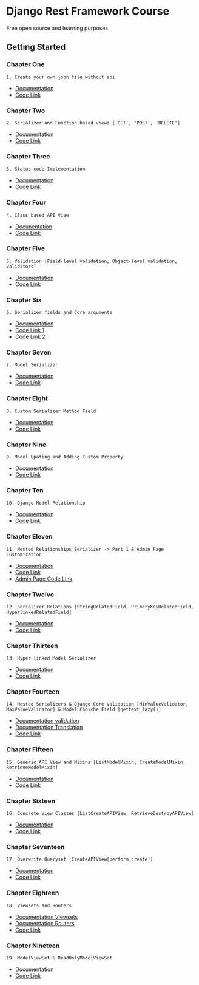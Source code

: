 # Django Rest Framework Course

Free open source and learning purposes


## Getting Started
### Chapter One

    1. Create your own json file without api
- [Documentation](https://www.w3schools.com/python/python_json.asp)    
- [Code Link](https://github.com/msjahid/django-rest-course/tree/main/json)


### Chapter Two

    2. Serializer and Function based views ['GET', 'POST', 'DELETE']
- [Documentation](https://www.django-rest-framework.org/api-guide/views/#api_view)  
- [Code Link](https://github.com/msjahid/django-rest-course/tree/main/serialization_serializer)

### Chapter Three


    3. Status code Implementation 
- [Documentation](https://www.django-rest-framework.org/api-guide/status-codes/)
- [Code Link](https://github.com/msjahid/django-rest-course/tree/main/status_code)

### Chapter Four

    4. Class based API View
- [Docunentation](https://www.django-rest-framework.org/api-guide/views/#class-based-views)
- [Code Link](https://www.django-rest-framework.org/api-guide/views/#class-based-views)

### Chapter Five

    5. Validation [Field-level validation, Object-level validation, Validators]
- [Documentation](https://www.django-rest-framework.org/api-guide/serializers/#validation)    
- [Code Link](https://github.com/msjahid/django-rest-course/tree/main/validation)

### Chapter Six

    6. Serializer fields and Core arguments
- [Documentation](https://www.django-rest-framework.org/api-guide/fields/)    
- [Code Link 1](https://github.com/msjahid/django-rest-course/blob/main/serialization_serializer/api/serializers.py)
- [Code Link 2](https://github.com/msjahid/django-rest-course/blob/main/status_code/https/serializers.py)

### Chapter Seven

    7. Model Serializer
- [Documentation](https://www.django-rest-framework.org/api-guide/serializers/#modelserializer)    
- [Code Link](https://github.com/msjahid/django-rest-course/blob/main/Model_serialzers/modelSerialzers/serializers.py)

### Chapter Eight

    8. Custom Serializer Method Field
- [Documentation](https://www.django-rest-framework.org/api-guide/fields/#serializermethodfield)    
- [Code Link](https://github.com/msjahid/django-rest-course/blob/main/Custom_serialzers_field/customfields/serializers.py)

### Chapter Nine

    9. Model Upating and Adding Custom Property
- [Documentation](https://docs.djangoproject.com/en/3.2/topics/db/models/#model-methods)    
- [Code Link](https://github.com/msjahid/django-rest-course/blob/main/model_updating/modelUpdating/models.py)

### Chapter Ten

    10. Django Model Relationship
- [Documentation](https://docs.djangoproject.com/en/3.2/topics/db/examples/)    
- [Code Link](https://github.com/msjahid/django-rest-course/blob/main/djangoRelationships/modelRelation/models.py)

### Chapter Eleven

    11. Nested Relationships Serializer -> Part 1 & Admin Page Customization
- [Documentation](https://www.django-rest-framework.org/api-guide/relations/#nested-relationships)    
- [Code Link](https://github.com/msjahid/django-rest-course/blob/main/nestedSerializer/nested/serializers.py)
- [Admin Page Code Link](https://github.com/msjahid/django-rest-course/blob/main/nestedSerializer/nested/admin.py)

### Chapter Twelve

    12. Serializer Relations [StringRelatedField, PrimaryKeyRelatedField, HyperlinkedRelatedField]
- [Documentation](https://www.django-rest-framework.org/api-guide/relations/#api-reference)    
- [Code Link](https://github.com/msjahid/django-rest-course/blob/main/serializersRelationship/nested/serializers.py)

### Chapter Thirteen

    13. Hyper linked Model Serializer
- [Documentation](https://www.django-rest-framework.org/api-guide/serializers/#hyperlinkedmodelserializer)    
- [Code Link](https://github.com/msjahid/django-rest-course/blob/main/hyperlinkSerializers/hyperlinks/serializers.py)

### Chapter Fourteen

    14. Nested Serializers & Django Core Validation [MinValueValidator, MaxValueValidator] & Model Choiche Field [gettext_lazy()]
- [Documentation validation](https://docs.djangoproject.com/en/3.2/ref/validators/)    
- [Documentation Translation](https://docs.djangoproject.com/en/3.2/topics/i18n/translation/)  
- [Code Link](https://github.com/msjahid/django-rest-course/blob/main/nestedSerializerPartTwo/review/models.py)

### Chapter Fifteen

    15. Generic API View and Mixins [ListModelMixin, CreateModelMixin, RetrieveModelMixin]
- [Documentation](https://www.django-rest-framework.org/api-guide/generic-views/#mixins)    
- [Code Link](https://github.com/msjahid/django-rest-course/blob/main/mixinsGeneric/mixins/views.py)

### Chapter Sixteen

    16. Concrete View Classes [ListCreateAPIView, RetrieveDestroyAPIView]
- [Documentation](https://www.django-rest-framework.org/api-guide/generic-views/#concrete-view-classes)    
- [Code Link](https://github.com/msjahid/django-rest-course/blob/main/concreteViewClasses/mixins/views.py)

### Chapter Seventeen

    17. Overwrite Queryset [CreateAPIView[perform_create]]
- [Documentation](https://www.django-rest-framework.org/api-guide/generic-views/#createapiview)    
- [Code Link](https://github.com/msjahid/django-rest-course/blob/main/OverwriteQueryset/mixins/views.py)

### Chapter Eighteen

    18. Viewsets and Routers
- [Documentation Viewsets](https://www.django-rest-framework.org/api-guide/viewsets/)    
- [Documentation Routers](https://www.django-rest-framework.org/api-guide/routers/)   
- [Code Link](https://github.com/msjahid/django-rest-course/tree/main/viewsetsAndRouters)

### Chapter Nineteen

    19. ModelViewSet & ReadOnlyModelViewSet
- [Documentation](https://www.django-rest-framework.org/api-guide/viewsets/#modelviewset)    
- [Code Link](https://github.com/msjahid/django-rest-course/blob/main/ModelViewSet/viewset/views.py)
